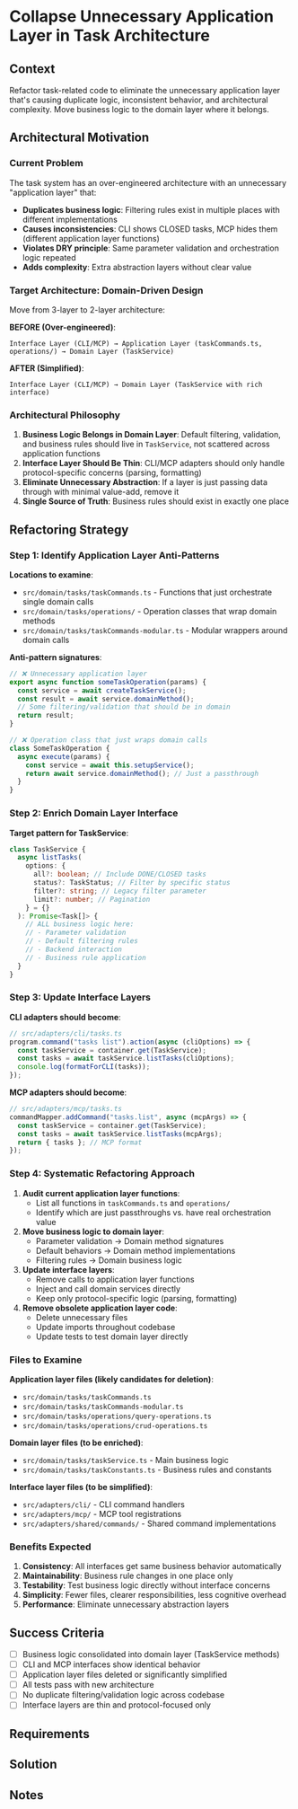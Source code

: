 # Collapse Unnecessary Application Layer in Task Architecture

## Context

Refactor task-related code to eliminate the unnecessary application layer that's causing duplicate logic, inconsistent behavior, and architectural complexity. Move business logic to the domain layer where it belongs.

## Architectural Motivation

### Current Problem

The task system has an over-engineered architecture with an unnecessary "application layer" that:

- **Duplicates business logic**: Filtering rules exist in multiple places with different implementations
- **Causes inconsistencies**: CLI shows CLOSED tasks, MCP hides them (different application layer functions)
- **Violates DRY principle**: Same parameter validation and orchestration logic repeated
- **Adds complexity**: Extra abstraction layers without clear value

### Target Architecture: Domain-Driven Design

Move from 3-layer to 2-layer architecture:

**BEFORE (Over-engineered)**:

```
Interface Layer (CLI/MCP) → Application Layer (taskCommands.ts, operations/) → Domain Layer (TaskService)
```

**AFTER (Simplified)**:

```
Interface Layer (CLI/MCP) → Domain Layer (TaskService with rich interface)
```

### Architectural Philosophy

1. **Business Logic Belongs in Domain Layer**: Default filtering, validation, and business rules should live in `TaskService`, not scattered across application functions
2. **Interface Layer Should Be Thin**: CLI/MCP adapters should only handle protocol-specific concerns (parsing, formatting)
3. **Eliminate Unnecessary Abstraction**: If a layer is just passing data through with minimal value-add, remove it
4. **Single Source of Truth**: Business rules should exist in exactly one place

## Refactoring Strategy

### Step 1: Identify Application Layer Anti-Patterns

**Locations to examine**:

- `src/domain/tasks/taskCommands.ts` - Functions that just orchestrate single domain calls
- `src/domain/tasks/operations/` - Operation classes that wrap domain methods
- `src/domain/tasks/taskCommands-modular.ts` - Modular wrappers around domain calls

**Anti-pattern signatures**:

```typescript
// ❌ Unnecessary application layer
export async function someTaskOperation(params) {
  const service = await createTaskService();
  const result = await service.domainMethod();
  // Some filtering/validation that should be in domain
  return result;
}

// ❌ Operation class that just wraps domain calls
class SomeTaskOperation {
  async execute(params) {
    const service = await this.setupService();
    return await service.domainMethod(); // Just a passthrough
  }
}
```

### Step 2: Enrich Domain Layer Interface

**Target pattern for TaskService**:

```typescript
class TaskService {
  async listTasks(
    options: {
      all?: boolean; // Include DONE/CLOSED tasks
      status?: TaskStatus; // Filter by specific status
      filter?: string; // Legacy filter parameter
      limit?: number; // Pagination
    } = {}
  ): Promise<Task[]> {
    // ALL business logic here:
    // - Parameter validation
    // - Default filtering rules
    // - Backend interaction
    // - Business rule application
  }
}
```

### Step 3: Update Interface Layers

**CLI adapters should become**:

```typescript
// src/adapters/cli/tasks.ts
program.command("tasks list").action(async (cliOptions) => {
  const taskService = container.get(TaskService);
  const tasks = await taskService.listTasks(cliOptions);
  console.log(formatForCLI(tasks));
});
```

**MCP adapters should become**:

```typescript
// src/adapters/mcp/tasks.ts
commandMapper.addCommand("tasks.list", async (mcpArgs) => {
  const taskService = container.get(TaskService);
  const tasks = await taskService.listTasks(mcpArgs);
  return { tasks }; // MCP format
});
```

### Step 4: Systematic Refactoring Approach

1. **Audit current application layer functions**:
   - List all functions in `taskCommands.ts` and `operations/`
   - Identify which are just passthroughs vs. have real orchestration value
2. **Move business logic to domain layer**:
   - Parameter validation → Domain method signatures
   - Default behaviors → Domain method implementations
   - Filtering rules → Domain business logic
3. **Update interface layers**:
   - Remove calls to application layer functions
   - Inject and call domain services directly
   - Keep only protocol-specific logic (parsing, formatting)
4. **Remove obsolete application layer code**:
   - Delete unnecessary files
   - Update imports throughout codebase
   - Update tests to test domain layer directly

### Files to Examine

**Application layer files (likely candidates for deletion)**:

- `src/domain/tasks/taskCommands.ts`
- `src/domain/tasks/taskCommands-modular.ts`
- `src/domain/tasks/operations/query-operations.ts`
- `src/domain/tasks/operations/crud-operations.ts`

**Domain layer files (to be enriched)**:

- `src/domain/tasks/taskService.ts` - Main business logic
- `src/domain/tasks/taskConstants.ts` - Business rules and constants

**Interface layer files (to be simplified)**:

- `src/adapters/cli/` - CLI command handlers
- `src/adapters/mcp/` - MCP tool registrations
- `src/adapters/shared/commands/` - Shared command implementations

### Benefits Expected

1. **Consistency**: All interfaces get same business behavior automatically
2. **Maintainability**: Business rule changes in one place only
3. **Testability**: Test business logic directly without interface concerns
4. **Simplicity**: Fewer files, clearer responsibilities, less cognitive overhead
5. **Performance**: Eliminate unnecessary abstraction layers

## Success Criteria

- [ ] Business logic consolidated into domain layer (TaskService methods)
- [ ] CLI and MCP interfaces show identical behavior
- [ ] Application layer files deleted or significantly simplified
- [ ] All tests pass with new architecture
- [ ] No duplicate filtering/validation logic across codebase
- [ ] Interface layers are thin and protocol-focused only

## Requirements

## Solution

## Notes
